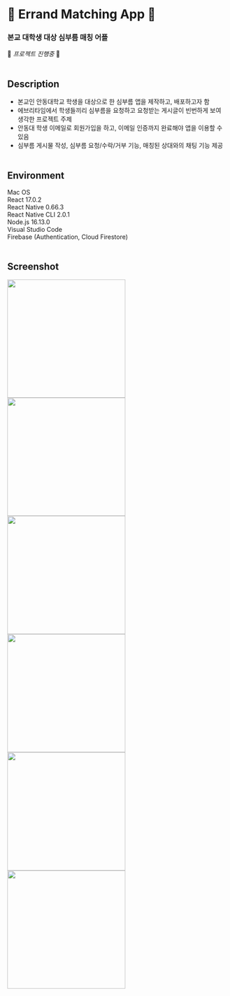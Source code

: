 # 🚀 Errand Matching App 🚀  
### 본교 대학생 대상 심부름 매칭 어플  
🚧 *프로젝트 진행중* 🚧  
&nbsp;

## Description
- 본교인 안동대학교 학생을 대상으로 한 심부름 앱을 제작하고, 배포하고자 함  
- 에브리타임에서 학생들끼리 심부름을 요청하고 요청받는 게시글이 빈번하게 보여 생각한 프로젝트 주제  
- 안동대 학생 이메일로 회원가입을 하고, 이메일 인증까지 완료해야 앱을 이용할 수 있음  
- 심부름 게시물 작성, 심부름 요청/수락/거부 기능, 매칭된 상대와의 채팅 기능 제공   
&nbsp;

## Environment
Mac OS  
React 17.0.2  
React Native 0.66.3  
React Native CLI 2.0.1  
Node.js 16.13.0  
Visual Studio Code  
Firebase (Authentication, Cloud Firestore)  
&nbsp;

## Screenshot  
<div>
  <img width="270" src="https://user-images.githubusercontent.com/84227532/168519299-a69eb928-8d99-469e-ac4d-bd5e50de8652.png"/>
  <img width="270" src="https://user-images.githubusercontent.com/84227532/168519419-87724e10-a6b3-4309-b920-78843dea57d6.png"/>
  <img width="270" src="https://user-images.githubusercontent.com/84227532/168519624-883c7382-700c-4085-a321-f960b8ca244c.png"/>
</div>  
<div>
  <img width="270" src="https://user-images.githubusercontent.com/84227532/168520340-7c14de51-ab98-4394-8216-b28b59d0094f.png">
  <img width="270" src="https://user-images.githubusercontent.com/84227532/168520251-06b1d573-4015-46a4-b14e-68f28321b1d6.png">
  <img width="270" src="https://user-images.githubusercontent.com/84227532/168520437-401b62ac-2d09-487f-acde-1db5ffe69705.png">
</div>
